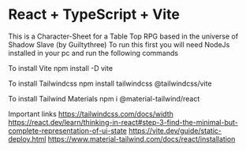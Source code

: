 # React + TypeScript + Vite

This is a Character-Sheet for a Table Top RPG based in the universe of Shadow Slave (by Guiltythree) 
To run this first you will need NodeJs installed in your pc and run the following commands

To install Vite
npm install -D vite

To install Tailwindcss
npm install tailwindcss @tailwindcss/vite

To install Tailwind Materials
npm i @material-tailwind/react

Important links
https://tailwindcss.com/docs/width
https://react.dev/learn/thinking-in-react#step-3-find-the-minimal-but-complete-representation-of-ui-state
https://vite.dev/guide/static-deploy.html
https://www.material-tailwind.com/docs/react/installation
